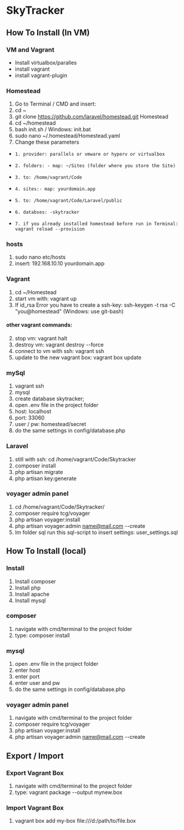# SkyTracker

## How To Install (In VM)

### VM and Vagrant

- Install virtualbox/paralles
- install vagrant
- install vagrant-plugin

### Homestead

1. Go to Terminal / CMD and insert:
2. cd ~
3. git clone https://github.com/laravel/homestead.git Homestead
4. cd ~/homestead
5. bash init.sh / Windows: init.bat
6. sudo nano ~/.homestead/Homestead.yaml
7. Change these parameters
-     1. provider: parallels or vmware or hyperv or virtualbox
-     2. folders: - map: ~/Sites (folder where you store the Site)
-     3. to: /home/vagrant/Code
-     4. sites:- map: yourdomain.app
-     5. to: /home/vagrant/Code/Laravel/public
-     6. databses: -skytracker
-     7. if you already installed homestead before run in Terminal: vagrant reload --provision

### hosts
1. sudo nano etc/hosts
2. insert: 192.168.10.10 yourdomain.app

### Vagrant
1. cd ~/Homestead
2. start vm with: vagrant up
3. If id_rsa Error you have to create a ssh-key: ssh-keygen -t rsa -C "you@homestead" (Windows: use git-bash) 

#### other vagrant commands:
2. stop vm: vagrant halt
3. destroy vm: vagrant destroy --force
4. connect to vm with ssh: vagrant ssh
5. update to the new vagrant box: vagrant box update

### mySql
1. vagrant ssh
2. mysql
3. create database skytracker;
4. open .env file in the project folder
5. host: localhost
6. port: 33060
7. user / pw: homestead/secret
8. do the same settings in config/database.php

### Laravel
1. still with ssh: cd /home/vagrant/Code/Skytracker
2. composer install
3. php artisan migrate
4. php artisan key:generate

### voyager admin panel
1. cd /home/vagrant/Code/Skytracker/
2. composer require tcg/voyager
3. php artisan voyager:install
4. php artisan voyager:admin name@mail.com --create
5. Im folder sql run this sql-script to insert settings: user_settings.sql

## How To Install (local)

### Install
1. Install composer
2. Install php
3. Install apache
4. Install mysql

### composer
1. navigate with cmd/terminal to the project folder
2. type: composer install

### mysql
1. open .env file in the project folder
2. enter host
3. enter port
4. enter user and pw
5. do the same settings in config/database.php

### voyager admin panel
1. navigate with cmd/terminal to the project folder
2. composer require tcg/voyager
3. php artisan voyager:install
4. php artisan voyager:admin name@mail.com --create

## Export / Import
### Export Vagrant Box
1. navigate with cmd/terminal to the project folder
2. type: vagrant package --output mynew.box

### Import Vagrant Box
1. vagrant box add my-box file:///d:/path/to/file.box
